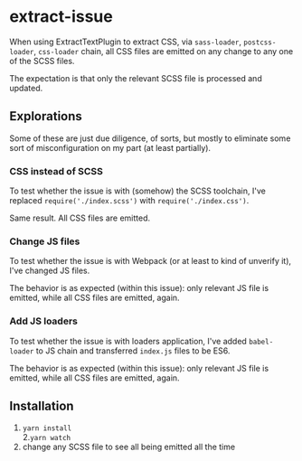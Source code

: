 # extract-issue

When using ExtractTextPlugin to extract CSS, via `sass-loader`, `postcss-loader`, `css-loader` chain, all CSS files are emitted on any change to any one of the SCSS files.

The expectation is that only the relevant SCSS file is processed and updated.

## Explorations

Some of these are just due diligence, of sorts, but mostly to eliminate some sort of misconfiguration on my part (at least partially).

### CSS instead of SCSS

To test whether the issue is with (somehow) the SCSS toolchain, I've replaced `require('./index.scss')` with `require('./index.css')`.

Same result. All CSS files are emitted.

### Change JS files

To test whether the issue is with Webpack (or at least to kind of unverify it), I've changed JS files.

The behavior is as expected (within this issue): only relevant JS file is emitted, while all CSS files are emitted, again.

### Add JS loaders

To test whether the issue is with loaders application, I've added `babel-loader` to JS chain and transferred `index.js` files to be ES6.

The behavior is as expected (within this issue): only relevant JS file is emitted, while all CSS files are emitted, again.

## Installation

1. `yarn install`  
2.`yarn watch`  
3. change any SCSS file to see all being emitted all the time

